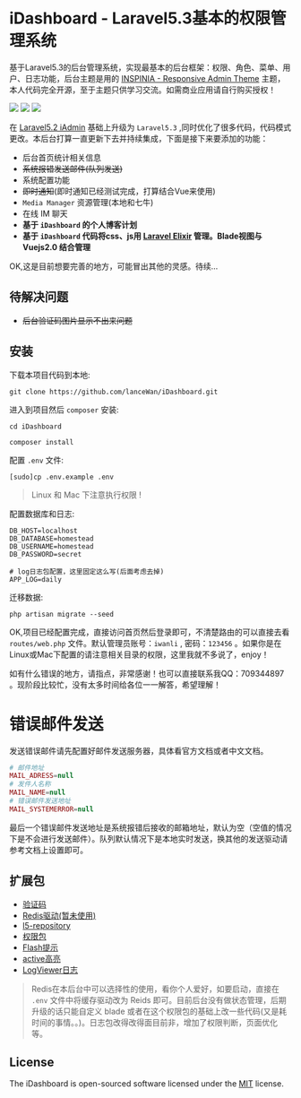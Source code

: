 # iDashboard - Laravel5.3基本的权限管理系统

基于Laravel5.3的后台管理系统，实现最基本的后台框架：权限、角色、菜单、用户、日志功能，后台主题是用的 [INSPINIA - Responsive Admin Theme](https://wrapbootstrap.com/theme/inspinia-responsive-admin-theme-WB0R5L90S) 主题，本人代码完全开源，至于主题只供学习交流。如需商业应用请自行购买授权！


![](http://cache.iwanli.me/iDashboard_log_index.png)
![](http://cache.iwanli.me/iDashboard_menu_list.png)
![](http://cache.iwanli.me/iDashboard_permission_list.png)

在 [Laravel5.2 iAdmin](https://github.com/lanceWan/IAdmin) 基础上升级为 `Laravel5.3` ,同时优化了很多代码，代码模式更改。本后台打算一直更新下去并持续集成，下面是接下来要添加的功能：

* 后台首页统计相关信息
* ~~系统报错发送邮件(队列发送)~~
* 系统配置功能
* ~~即时通知~~(即时通知已经测试完成，打算结合Vue来使用)
*  `Media Manager` 资源管理(本地和七牛)
* 在线 IM 聊天
* **基于 `iDashboard` 的个人博客计划**
* **基于 `iDashboard` 代码将css、js用 [Laravel Elixir](https://laravel.com/docs/5.3/elixir) 管理。Blade视图与 Vuejs2.0 结合管理**

OK,这是目前想要完善的地方，可能冒出其他的灵感。待续...

## 待解决问题

* ~~后台验证码图片显示不出来问题~~

## 安装
下载本项目代码到本地:

```
git clone https://github.com/lanceWan/iDashboard.git
```

进入到项目然后 `composer` 安装:

```
cd iDashboard

composer install
```

配置 `.env` 文件:

```
[sudo]cp .env.example .env
```

> Linux 和 Mac 下注意执行权限 !

配置数据库和日志:

```
DB_HOST=localhost
DB_DATABASE=homestead
DB_USERNAME=homestead
DB_PASSWORD=secret

# log日志包配置，这里固定这么写(后面考虑去掉)
APP_LOG=daily
```

迁移数据:

```
php artisan migrate --seed
```

OK,项目已经配置完成，直接访问首页然后登录即可，不清楚路由的可以直接去看 `routes/web.php` 文件。默认管理员账号：`iwanli` , 密码：`123456` 。如果你是在Linux或Mac下配置的请注意相关目录的权限，这里我就不多说了，enjoy！

如有什么错误的地方，请指点，非常感谢！也可以直接联系我QQ：709344897 。现阶段比较忙，没有太多时间给各位一一解答，希望理解！

# 错误邮件发送
发送错误邮件请先配置好邮件发送服务器，具体看官方文档或者中文文档。

```php
# 邮件地址
MAIL_ADRESS=null
# 发件人名称
MAIL_NAME=null
# 错误邮件发送地址
MAIL_SYSTEMERROR=null
```

最后一个错误邮件发送地址是系统报错后接收的邮箱地址，默认为空（空值的情况下是不会进行发送邮件）。队列默认情况下是本地实时发送，换其他的发送驱动请参考文档上设置即可。

## 扩展包

* [验证码](https://github.com/mewebstudio/captcha)
* [Redis驱动(暂未使用)](https://github.com/nrk/predis)
* [l5-repository](https://github.com/andersao/l5-repository)
* [权限包](https://github.com/GeniusTS/roles)
* [Flash提示](https://github.com/laracasts/flash)
* [active高亮](https://github.com/letrunghieu/active)
* [LogViewer日志](https://github.com/ARCANEDEV/LogViewer)

> Redis在本后台中可以选择性的使用，看你个人爱好，如要启动，直接在 `.env` 文件中将缓存驱动改为 Reids 即可。目前后台没有做状态管理，后期升级的话只能自定义 blade 或者在这个权限包的基础上改一些代码(又是耗时间的事情。。)。日志包改得改得面目前非，增加了权限判断，页面优化等。

## License
The iDashboard is open-sourced software licensed under the [MIT](https://opensource.org/licenses/MIT) license.